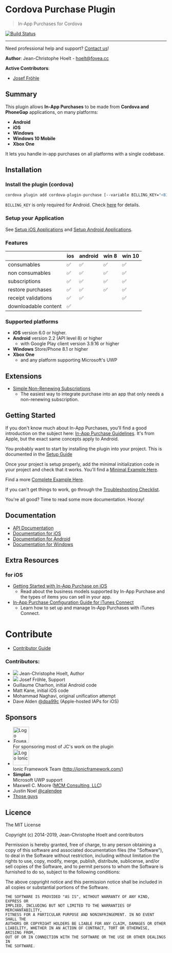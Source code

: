 # Cordova Purchase Plugin

> In-App Purchases for Cordova

[![Build Status](https://travis-ci.org/j3k0/cordova-plugin-purchase.svg)](https://travis-ci.org/j3k0/cordova-plugin-purchase)

---

Need professional help and support? [Contact us](mailto:contact@fovea.cc)!

**Author**: Jean-Christophe Hoelt - <hoelt@fovea.cc>

**Active Contributors**:

 * [Josef Fröhle](https://github.com/Dexus)

## Summary

This plugin allows **In-App Purchases** to be made from **Cordova and PhoneGap** applications, on many platforms:

 - **Android**
 - **iOS**
 - **Windows**
 - **Windows 10 Mobile**
 - **Xbox One**

It lets you handle in-app purchases on all platforms with a single codebase.


## Installation

### Install the plugin (cordova)

```sh
cordova plugin add cordova-plugin-purchase [--variable BILLING_KEY="<BILLING_KEY>"]
```
`BILLING_KEY` is only required for Android. Check [here](https://github.com/j3k0/cordova-plugin-purchase/wiki/HOWTO#add-android-billing-key) for details.

### Setup your Application

See [Setup iOS Applications](https://github.com/j3k0/cordova-plugin-purchase/wiki/HOWTO#setup-ios-applications) and [Setup Android Applications](https://github.com/j3k0/cordova-plugin-purchase/wiki/HOWTO#setup-android-applications).

### Features
|  | ios | android | win 8 | win 10 |
|--|--|--|--|--|
| consumables | ✅ | ✅ | ✅ | ✅ |
| non consumables | ✅ | ✅ | ✅ | ✅ |
| subscriptions | ✅ | ✅ | ✅ | ✅ |
| restore purchases | ✅ | ✅ | ✅ | ✅ |
| receipt validations | ✅ | ✅ |  | ✅ |
| downloadable content | ✅ |   |   |   |

### Supported platforms

 - **iOS** version 6.0 or higher.
 - **Android** version 2.2 (API level 8) or higher
   - with Google Play client version 3.9.16 or higher
 - **Windows** Store/Phone 8.1 or higher
 - **Xbox One**
   - and any platform supporting Microsoft's UWP

## Extensions

 * [Simple Non-Renewing Subscriptions](https://github.com/j3k0/cordova-non-renewing-subscription)
   * The easiest way to integrate purchase into an app that only needs a non-renewing subscription.

## Getting Started

If you don't know much about In-App Purchases, you'll find a good introduction
on the subject here: [In-App Purchase Guidelines](https://developer.apple.com/in-app-purchase/).
It's from Apple, but the exact same concepts apply to Android.

You probably want to start by installing the plugin into your project.
This is documented in the [Setup Guide](https://github.com/j3k0/cordova-plugin-purchase/wiki/Setup)

Once your project is setup properly, add the minimal initialization code in
your project and check that it works. You'll find a [Minimal Example Here](doc/minimal-example.js).

Find a more [Complete Example Here](https://github.com/Fovea/cordova-plugin-purchase-demo).

If you can't get things to work, go through the [Troubleshooting Checklist](doc/troubleshooting.md).

You're all good? Time to read some more documentation. Hooray!

## Documentation

 - [API Documentation](doc/api.md)
 - [Documentation for iOS](doc/ios.md)
 - [Documentation for Android](doc/android.md)
 - [Documentation for Windows](doc/windows.md)

## Extra Resources

### for iOS

 - [Getting Started with In-App Purchase on iOS](https://developer.apple.com/in-app-purchase/)
   - Read about the business models supported by In-App Purchase and the types of items you can sell in your app.
 - [In-App Purchase Configuration Guide for iTunes Connect](https://developer.apple.com/library/ios/documentation/LanguagesUtilities/Conceptual/iTunesConnectInAppPurchase_Guide/Chapters/Introduction.html)
   - Learn how to set up and manage In-App Purchases with iTunes Connect.

# Contribute

 - [Contributor Guide](doc/contributor-guide.md)

### Contributors:

 * ![](https://avatars1.githubusercontent.com/u/191881?s=64&v=4) Jean-Christophe Hoelt, Author
* ![](https://avatars3.githubusercontent.com/u/1674289?s=64&v=4) Josef Fröhle, Support
 * Guillaume Charhon, initial Android code
 * Matt Kane, initial iOS code
 * Mohammad Naghavi, original unification attempt
 * Dave Alden [@dpa99c](https://github.com/dpa99c) (Apple-hosted IAPs for iOS)
 
## Sponsors

 * <a href="https://fovea.cc"><img alt="Logo Fovea" src="https://fovea.cc/blog/wp-content/uploads/2017/09/fovea-logo-flat-128.png" height="50" /></a><br/>For sponsoring most of JC's work on the plugin
 * <img alt="Logo Ionic" src="https://www.fovea.cc/files/Ionic-logo-landscape.png" height="50"><br/>Ionic Framework Team (http://ionicframework.com/)
 * **Simplan**<br/>Microsoft UWP support
 * Maxwell C. Moore ([MCM Consulting, LLC](http://mcmconsulting.biz))
 * Justin Noel [@calendee](https://github.com/calendee)
 * [Those guys](https://www.indiegogo.com/projects/phonegap-cordova-in-app-purchase-ios-and-android#pledges)

## Licence

The MIT License

Copyright (c) 2014-2019, Jean-Christophe Hoelt and contributors

Permission is hereby granted, free of charge, to any person obtaining a copy
of this software and associated documentation files (the "Software"), to deal
in the Software without restriction, including without limitation the rights
to use, copy, modify, merge, publish, distribute, sublicense, and/or sell
copies of the Software, and to permit persons to whom the Software is
furnished to do so, subject to the following conditions:

The above copyright notice and this permission notice shall be included in
all copies or substantial portions of the Software.

```
THE SOFTWARE IS PROVIDED "AS IS", WITHOUT WARRANTY OF ANY KIND, EXPRESS OR
IMPLIED, INCLUDING BUT NOT LIMITED TO THE WARRANTIES OF MERCHANTABILITY,
FITNESS FOR A PARTICULAR PURPOSE AND NONINFRINGEMENT. IN NO EVENT SHALL THE
AUTHORS OR COPYRIGHT HOLDERS BE LIABLE FOR ANY CLAIM, DAMAGES OR OTHER
LIABILITY, WHETHER IN AN ACTION OF CONTRACT, TORT OR OTHERWISE, ARISING FROM,
OUT OF OR IN CONNECTION WITH THE SOFTWARE OR THE USE OR OTHER DEALINGS IN
THE SOFTWARE.
```
